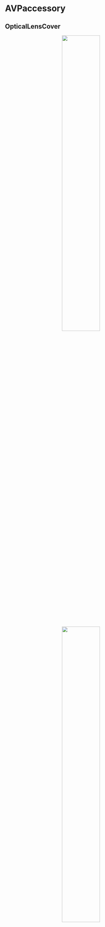 # AVPaccessory

## OpticalLensCover
<div align="center">
<img src="https://github.com/waka917/AVPaccessory/assets/61287421/9307ae1b-0a4c-4022-a4dc-a45770234106"  width="50%">
<img src="https://github.com/waka917/AVPaccessory/assets/61287421/96fe1be9-2b9c-4d91-adb5-be2c07d577c1"  width="50%">
</div>
